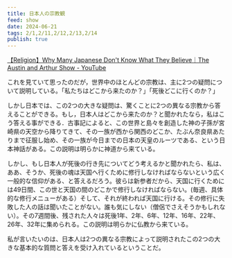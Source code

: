 ```yaml
---
title: 日本人の宗教観
feed: show
date: 2024-06-21
tags: 2/1,2/11,2/12,2/13,2/14
publish: true
---
```

[【Religion】Why Many Japanese Don't Know What They Believe｜The Austin and Arthur Show - YouTube](https://www.youtube.com/watch?v=UABipS3n9Do)

これを見ていて思ったのだが，世界中のほとんどの宗教は、主に2つの疑問について説明している。「私たちはどこから来たのか？」「死後どこに行くのか？」

しかし日本では、この2つの大きな疑問は、驚くことに2つの異なる宗教から答えることができる。もし，日本人はどこから来たのか？と聞かれたなら，私はこう答える事ができる．古事記によると、この世界と島々を創造した神の子孫が宮崎県の天空から降りてきて、その一族が西から関西のどこか、たぶん奈良県あたりまで征服し始め、その一族が今日までの日本の天皇のルーツである、という日本神話がある。この説明は明らかに神道から来ている。

しかし、もし日本人が死後の行き先についてどう考えるかと聞かれたら、私は、ああ、そうか、死後の魂は天国へ行くために修行しなければならないという広く一般的な信仰がある、と答えるだろう。彼らは新参者だから、天国に行くためには49日間、この世と天国の間のどこかで修行しなければならない。(毎週、具体的な修行メニューがある）そして、それが終われば天国に行ける。その修行に失敗した人の話は聞いたことがない。誰も気にしない（僧侶でさえそうかもしれない）。その7週間後、残された人々は死後1年、2年、6年、12年、16年、22年、26年、32年に集められる。この説明は明らかに仏教から来ている。

私が言いたいのは、日本人は2つの異なる宗教によって説明されたこの2つの大きな基本的な質問と答えを受け入れているということだ。
